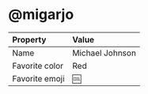 # @migarjo

| Property       | Value            |
|:---------------|:-----------------|
| Name           | Michael Johnson  |
| Favorite color | Red              |
| Favorite emoji | :cool:           |

